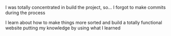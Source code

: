 I was totally concentrated in build the project, so... I forgot to make commits during the process

I learn about how to make things more sorted and build a totally functional website putting my knowledge by using what I learned